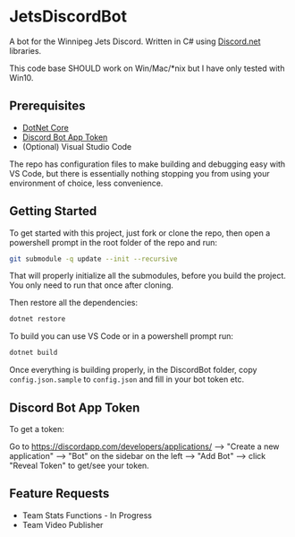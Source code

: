 # JetsDiscordBot

A bot for the Winnipeg Jets Discord. Written in C# using [Discord.net](https://discord.foxbot.me/docs/) libraries.

This code base SHOULD work on Win/Mac/*nix but I have only tested with Win10.

## Prerequisites

* [DotNet Core](https://www.microsoft.com/net/download)
* [Discord Bot App Token](https://discordapp.com/developers/applications/me)
* (Optional) Visual Studio Code

The repo has configuration files to make building and debugging easy with VS Code, but there is essentially nothing stopping you from using your environment of choice, less convenience.

## Getting Started

To get started with this project, just fork or clone the repo, then open a powershell prompt in the root folder of the repo and run:

``` bash
git submodule -q update --init --recursive
```

That will properly initialize all the submodules, before you build the project. You only need to run that once after cloning.

Then restore all the dependencies:


``` bash
dotnet restore
```

To build you can use VS Code or in a powershell prompt run:

``` bash
dotnet build
```

Once everything is building properly, in the DiscordBot folder, copy `config.json.sample` to `config.json` and fill in your bot token etc.

## Discord Bot App Token 
To get a token: 

Go to https://discordapp.com/developers/applications/ --> "Create a new application" --> "Bot" on the sidebar on the left --> "Add Bot" --> click "Reveal Token" to get/see your token. 

## Feature Requests

* Team Stats Functions - In Progress
* Team Video Publisher
